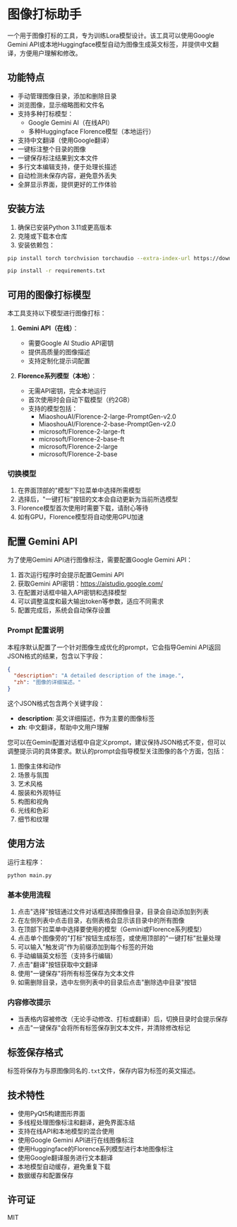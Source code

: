 # 图像打标助手

一个用于图像打标的工具，专为训练Lora模型设计。该工具可以使用Google Gemini API或本地Huggingface模型自动为图像生成英文标签，并提供中文翻译，方便用户理解和修改。

## 功能特点

- 手动管理图像目录，添加和删除目录
- 浏览图像，显示缩略图和文件名
- 支持多种打标模型：
  - Google Gemini AI（在线API）
  - 多种Huggingface Florence模型（本地运行）
- 支持中文翻译（使用Google翻译）
- 一键标注整个目录的图像
- 一键保存标注结果到文本文件
- 多行文本编辑支持，便于处理长描述
- 自动检测未保存内容，避免意外丢失
- 全屏显示界面，提供更好的工作体验

## 安装方法

1. 确保已安装Python 3.11或更高版本
2. 克隆或下载本仓库
3. 安装依赖包：

```bash
pip install torch torchvision torchaudio --extra-index-url https://download.pytorch.org/whl/cu126

pip install -r requirements.txt
```

## 可用的图像打标模型

本工具支持以下模型进行图像打标：

1. **Gemini API（在线）**：
   - 需要Google AI Studio API密钥
   - 提供高质量的图像描述
   - 支持定制化提示词配置

2. **Florence系列模型（本地）**：
   - 无需API密钥，完全本地运行
   - 首次使用时会自动下载模型（约2GB）
   - 支持的模型包括：
     - MiaoshouAI/Florence-2-large-PromptGen-v2.0
     - MiaoshouAI/Florence-2-base-PromptGen-v2.0
     - microsoft/Florence-2-large-ft
     - microsoft/Florence-2-base-ft
     - microsoft/Florence-2-large
     - microsoft/Florence-2-base

### 切换模型

1. 在界面顶部的"模型"下拉菜单中选择所需模型
2. 选择后，"一键打标"按钮的文本会自动更新为当前所选模型
3. Florence模型首次使用时需要下载，请耐心等待
4. 如有GPU，Florence模型将自动使用GPU加速

## 配置 Gemini API

为了使用Gemini API进行图像标注，需要配置Google Gemini API：

1. 首次运行程序时会提示配置Gemini API
2. 获取Gemini API密钥：https://aistudio.google.com/
3. 在配置对话框中输入API密钥和选择模型
4. 可以调整温度和最大输出token等参数，适应不同需求
5. 配置完成后，系统会自动保存设置

### Prompt 配置说明

本程序默认配置了一个针对图像生成优化的prompt，它会指导Gemini API返回JSON格式的结果，包含以下字段：

```json
{
  "description": "A detailed description of the image.",
  "zh": "图像的详细描述。"
}
```

这个JSON格式包含两个关键字段：
- **description**: 英文详细描述，作为主要的图像标签
- **zh**: 中文翻译，帮助中文用户理解

您可以在Gemini配置对话框中自定义prompt，建议保持JSON格式不变，但可以调整提示词的具体要求。默认的prompt会指导模型关注图像的各个方面，包括：

1. 图像主体和动作
2. 场景与氛围
3. 艺术风格
4. 服装和外观特征
5. 构图和视角
6. 光线和色彩
7. 细节和纹理

## 使用方法

运行主程序：

```bash
python main.py
```

### 基本使用流程

1. 点击"选择"按钮通过文件对话框选择图像目录，目录会自动添加到列表
2. 在左侧列表中点击目录，右侧表格会显示该目录中的所有图像
3. 在顶部下拉菜单中选择要使用的模型（Gemini或Florence系列模型）
4. 点击单个图像旁的"打标"按钮生成标签，或使用顶部的"一键打标"批量处理
5. 可以输入"触发词"作为前缀添加到每个标签的开始
6. 手动编辑英文标签（支持多行编辑）
7. 点击"翻译"按钮获取中文翻译
8. 使用"一键保存"将所有标签保存为文本文件
9. 如需删除目录，选中左侧列表中的目录后点击"删除选中目录"按钮

### 内容修改提示

- 当表格内容被修改（无论手动修改、打标或翻译）后，切换目录时会提示保存
- 点击"一键保存"会将所有标签保存到文本文件，并清除修改标记

## 标签保存格式

标签将保存为与原图像同名的`.txt`文件，保存内容为标签的英文描述。

## 技术特性

- 使用PyQt5构建图形界面
- 多线程处理图像标注和翻译，避免界面冻结
- 支持在线API和本地模型的混合使用
- 使用Google Gemini API进行在线图像标注
- 使用Huggingface的Florence系列模型进行本地图像标注
- 使用Google翻译服务进行文本翻译
- 本地模型自动缓存，避免重复下载
- 数据缓存和配置保存

## 许可证

MIT